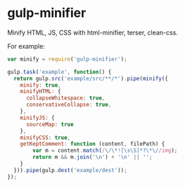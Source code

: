 # gulp-minifier

Minify HTML, JS, CSS with html-minifier, terser, clean-css.

For example:

```js
var minify = require('gulp-minifier');

gulp.task('example', function() {
  return gulp.src('example/src/**/*').pipe(minify({
    minify: true,
    minifyHTML: {
      collapseWhitespace: true,
      conservativeCollapse: true,
    },
    minifyJS: {
      sourceMap: true
    },
    minifyCSS: true,
    getKeptComment: function (content, filePath) {
        var m = content.match(/\/\*![\s\S]*?\*\//img);
        return m && m.join('\n') + '\n' || '';
    }
  })).pipe(gulp.dest('example/dest'));
});
```
